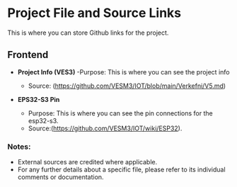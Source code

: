 # Project File and Source Links

This is where you can store Github links for the project.

## Frontend

- **Project Info (VES3)**
    -Purpose: This is where you can see the project info
    - Source: (https://github.com/VESM3/IOT/blob/main/Verkefni/V5.md)

- **EPS32-S3 Pin**
  - Purpose: This is where you can see the pin connections for the esp32-s3.
  - Source:(https://github.com/VESM3/IOT/wiki/ESP32).

### Notes:
- External sources are credited where applicable.
- For any further details about a specific file, please refer to its individual comments or documentation.

